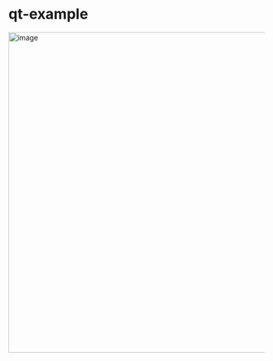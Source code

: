 # qt-example

<img width="802" height="632" alt="image" src="https://github.com/user-attachments/assets/91b53294-45a8-4bf2-b218-60abcee6c1d7" />
